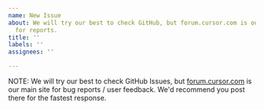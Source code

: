 ```yaml
---
name: New Issue
about: We will try our best to check GitHub, but forum.cursor.com is our main site
  for reports.
title: ''
labels: ''
assignees: ''

---
```


NOTE: We will try our best to check GitHub Issues, but [forum.cursor.com](https://forum.cursor.com/) is our main site for bug reports / user feedback. We'd recommend you post there for the fastest response.
